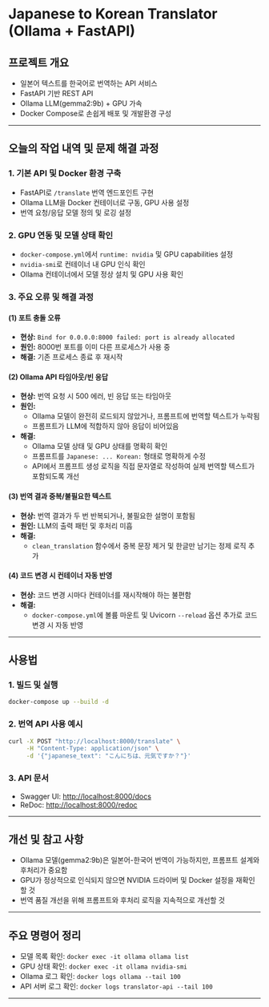 # Japanese to Korean Translator (Ollama + FastAPI)

## 프로젝트 개요
- 일본어 텍스트를 한국어로 번역하는 API 서비스
- FastAPI 기반 REST API
- Ollama LLM(gemma2:9b) + GPU 가속
- Docker Compose로 손쉽게 배포 및 개발환경 구성

---

## 오늘의 작업 내역 및 문제 해결 과정

### 1. 기본 API 및 Docker 환경 구축
- FastAPI로 `/translate` 번역 엔드포인트 구현
- Ollama LLM을 Docker 컨테이너로 구동, GPU 사용 설정
- 번역 요청/응답 모델 정의 및 로깅 설정

### 2. GPU 연동 및 모델 상태 확인
- `docker-compose.yml`에서 `runtime: nvidia` 및 GPU capabilities 설정
- `nvidia-smi`로 컨테이너 내 GPU 인식 확인
- Ollama 컨테이너에서 모델 정상 설치 및 GPU 사용 확인

### 3. 주요 오류 및 해결 과정

#### (1) 포트 충돌 오류
- **현상:** `Bind for 0.0.0.0:8000 failed: port is already allocated`
- **원인:** 8000번 포트를 이미 다른 프로세스가 사용 중
- **해결:** 기존 프로세스 종료 후 재시작

#### (2) Ollama API 타임아웃/빈 응답
- **현상:** 번역 요청 시 500 에러, 빈 응답 또는 타임아웃
- **원인:**
  - Ollama 모델이 완전히 로드되지 않았거나, 프롬프트에 번역할 텍스트가 누락됨
  - 프롬프트가 LLM에 적합하지 않아 응답이 비어있음
- **해결:**
  - Ollama 모델 상태 및 GPU 상태를 명확히 확인
  - 프롬프트를 `Japanese: ... Korean:` 형태로 명확하게 수정
  - API에서 프롬프트 생성 로직을 직접 문자열로 작성하여 실제 번역할 텍스트가 포함되도록 개선

#### (3) 번역 결과 중복/불필요한 텍스트
- **현상:** 번역 결과가 두 번 반복되거나, 불필요한 설명이 포함됨
- **원인:** LLM의 출력 패턴 및 후처리 미흡
- **해결:**
  - `clean_translation` 함수에서 중복 문장 제거 및 한글만 남기는 정제 로직 추가

#### (4) 코드 변경 시 컨테이너 자동 반영
- **현상:** 코드 변경 시마다 컨테이너를 재시작해야 하는 불편함
- **해결:**
  - `docker-compose.yml`에 볼륨 마운트 및 Uvicorn `--reload` 옵션 추가로 코드 변경 시 자동 반영

---

## 사용법

### 1. 빌드 및 실행
```bash
docker-compose up --build -d
```

### 2. 번역 API 사용 예시
```bash
curl -X POST "http://localhost:8000/translate" \
     -H "Content-Type: application/json" \
     -d '{"japanese_text": "こんにちは、元気ですか？"}'
```

### 3. API 문서
- Swagger UI: [http://localhost:8000/docs](http://localhost:8000/docs)
- ReDoc: [http://localhost:8000/redoc](http://localhost:8000/redoc)

---

## 개선 및 참고 사항
- Ollama 모델(gemma2:9b)은 일본어-한국어 번역이 가능하지만, 프롬프트 설계와 후처리가 중요함
- GPU가 정상적으로 인식되지 않으면 NVIDIA 드라이버 및 Docker 설정을 재확인할 것
- 번역 품질 개선을 위해 프롬프트와 후처리 로직을 지속적으로 개선할 것

---

## 주요 명령어 정리
- 모델 목록 확인: `docker exec -it ollama ollama list`
- GPU 상태 확인: `docker exec -it ollama nvidia-smi`
- Ollama 로그 확인: `docker logs ollama --tail 100`
- API 서버 로그 확인: `docker logs translator-api --tail 100`

---
